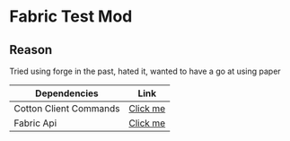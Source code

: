 # Fabric Test Mod
## Reason
Tried using forge in the past, hated it, wanted to have a go at using paper

| Dependencies | Link |
| ------ | ------ |
| Cotton Client Commands | [Click me](https://github.com/CottonMC/ClientCommands) |
| Fabric Api | [Click me](https://www.curseforge.com/minecraft/mc-mods/fabric-api)  |
